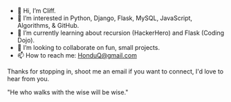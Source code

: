 - 👋 Hi, I’m Cliff.
- 👀 I’m interested in Python, Django, Flask, MySQL, JavaScript, Algorithms, & GitHub.
- 🌱 I’m currently learning about recursion (HackerHero) and Flask (Coding Dojo).
- 💞️ I’m looking to collaborate on fun, small projects.
- 📫 How to reach me: HonduQ@gmail.com

Thanks for stopping in, shoot me an email if you want to connect, I'd love to hear from you.

"He who walks with the wise will be wise."
<!---
HonduQ/HonduQ is a ✨ special ✨ repository because its `README.md` (this file) appears on your GitHub profile.
You can click the Preview link to take a look at your changes.
--->
